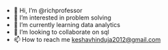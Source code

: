 - 👋 Hi, I’m @richprofessor
- 👀 I’m interested in problem solving
- 🌱 I’m currently learning data analytics
- 💞️ I’m looking to collaborate on sql
- 📫 How to reach me keshavhinduja2012@gmail.com

<!---
richprofessor/richprofessor is a ✨ special ✨ repository because its `README.md` (this file) appears on your GitHub profile.
You can click the Preview link to take a look at your changes.
--->

